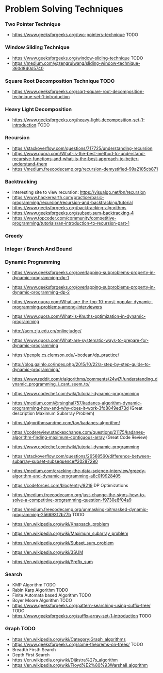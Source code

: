 
# Problem Solving Techniques

### Two Pointer Technique
- https://www.geeksforgeeks.org/two-pointers-technique TODO



### Window Sliding Technique
- https://www.geeksforgeeks.org/window-sliding-technique TODO
- https://medium.com/@zengruiwang/sliding-window-technique-360d840d5740



### Square Root Decomposition Technique TODO
- https://www.geeksforgeeks.org/sqrt-square-root-decomposition-technique-set-1-introduction



### Heavy Light Decomposition
- https://www.geeksforgeeks.org/heavy-light-decomposition-set-1-introduction TODO


### Recursion
- https://stackoverflow.com/questions/717725/understanding-recursion
- https://www.quora.com/What-is-the-best-method-to-understand-recursive-functions-and-what-is-the-best-approach-to-better-understand-them
- https://medium.freecodecamp.org/recursion-demystified-99a2105cb871


### Backtracking
- Interesting site to view recursion: https://visualgo.net/bn/recursion
- https://www.hackerearth.com/practice/basic-programming/recursion/recursion-and-backtracking/tutorial
- https://www.geeksforgeeks.org/backtracking-algorithms
- https://www.geeksforgeeks.org/subset-sum-backtracking-4
- https://www.topcoder.com/community/competitive-programming/tutorials/an-introduction-to-recursion-part-1


### Greedy


### Integer / Branch And Bound


### Dynamic Programming
- https://www.geeksforgeeks.org/overlapping-subproblems-property-in-dynamic-programming-dp-1
- https://www.geeksforgeeks.org/overlapping-subproblems-property-in-dynamic-programming-dp-2
- https://www.quora.com/What-are-the-top-10-most-popular-dynamic-programming-problems-among-interviewers
- https://www.quora.com/What-is-Knuths-optimization-in-dynamic-programming
- http://acm.zju.edu.cn/onlinejudge/
- https://www.quora.com/What-are-systematic-ways-to-prepare-for-dynamic-programming
- https://people.cs.clemson.edu/~bcdean/dp_practice/
- http://blog.gainlo.co/index.php/2015/10/22/a-step-by-step-guide-to-dynamic-programming/
- https://www.reddit.com/r/algorithms/comments/24wj7l/understanding_dynamic_programming_i_cant_seem_to/
- https://www.codechef.com/wiki/tutorial-dynamic-programming
- https://medium.com/@rsinghal757/kadanes-algorithm-dynamic-programming-how-and-why-does-it-work-3fd8849ed73d (Great description Maximum Subarray Problem)
- https://algorithmsandme.com/tag/kadanes-algorithm/
- https://codereview.stackexchange.com/questions/21175/kadanes-algorithm-finding-maximum-contiguous-array (Great Code Review)
- https://www.codechef.com/wiki/tutorial-dynamic-programming
- https://stackoverflow.com/questions/26568560/difference-between-subarray-subset-subsequence#30287290
- https://medium.com/cracking-the-data-science-interview/greedy-algorithm-and-dynamic-programming-a8c019928405
- https://codeforces.com/blog/entry/8219 DP Optimizations
- https://medium.freecodecamp.org/just-change-the-signs-how-to-solve-a-competitive-programming-question-f9730e8f04a9
- https://medium.freecodecamp.org/unmasking-bitmasked-dynamic-programming-25669312b77b TODO

- https://en.wikipedia.org/wiki/Knapsack_problem
- https://en.wikipedia.org/wiki/Maximum_subarray_problem
- https://en.wikipedia.org/wiki/Subset_sum_problem
- https://en.wikipedia.org/wiki/3SUM
- https://en.wikipedia.org/wiki/Prefix_sum



### Search
- KMP Algorithm TODO
- Rabin Karp Algorithm TODO
- Finite Automata based Algorithm TODO
- Boyer Moore Algorithm TODO
- https://www.geeksforgeeks.org/pattern-searching-using-suffix-tree/ TODO
- https://www.geeksforgeeks.org/suffix-array-set-1-introduction TODO



### Graph TODO
- https://en.wikipedia.org/wiki/Category:Graph_algorithms
- https://www.geeksforgeeks.org/some-theorems-on-trees/ TODO
- Breadth Firsth Search
- Depth First Search
- https://en.wikipedia.org/wiki/Dijkstra%27s_algorithm
- https://en.wikipedia.org/wiki/Floyd%E2%80%93Warshall_algorithm
